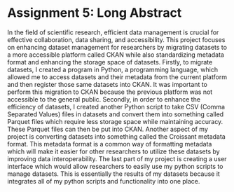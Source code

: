 # Assignment 5: Long Abstract

In the field of scientific research, efficient data management is crucial for effective collaboration, data sharing, and accessibility. This project focuses on enhancing dataset management for researchers by migrating datasets to a more accessible platform called CKAN while also standardizing metadata format and enhancing the storage space of datasets. Firstly, to migrate datasets, I created a program in Python, a programming language, which allowed me to access datasets and their metadata from the current platform and then register those same datasets into CKAN. It was important to perform this migration to CKAN because the previous platform was not accessible to the general public. Secondly, in order to enhance the efficiency of datasets, I created another Python script to take CSV (Comma Separated Values) files in datasets and convert them into something called Parquet files which require less storage space while maintaining accuracy. These Parquet files can then be put into CKAN. Another aspect of my project is converting datasets into something called the Croissant metadata format. This metadata format is a common way of formatting metadata which will make it easier for other researchers to utilize these datasets by improving data interoperability. The last part of my project is creating a user interface which would allow researchers to easily use my python scripts to manage datasets. This is essentially the results of my datasets because it integrates all of my python scripts and functionality into one place. 

